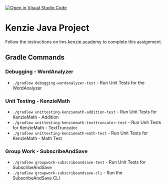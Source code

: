 [![Open in Visual Studio Code](https://classroom.github.com/assets/open-in-vscode-c66648af7eb3fe8bc4f294546bfd86ef473780cde1dea487d3c4ff354943c9ae.svg)](https://classroom.github.com/online_ide?assignment_repo_id=9149940&assignment_repo_type=AssignmentRepo)
# Kenzie Java Project

Follow the instructions on lms.kenzie.academy to complete this assignment.


## Gradle Commands

### Debugging - WordAnalyzer

* `./gradlew debugging-wordanalyzer-test` - Run Unit Tests for the WordAnalyzer

### Unit Testing - KenzieMath

* `./gradlew unittesting-kenziemath-addition-test` - Run Unit Tests for KenzieMath - Addition
* `./gradlew unittesting-kenziemath-texttruncator-test` - Run Unit Tests for KenzieMath - TextTruncator
* `./gradlew unittesting-kenziemath-math-test` - Run Unit Tests for KenzieMath - Math Test

### Group Work - SubscribeAndSave

* `./gradlew groupwork-subscribeandsave-test` - Run Unit Tests for SubscribeAndSave
* `./gradlew groupwork-subscribeandsave-cli` - Run the SubscribeAndSave CLI

